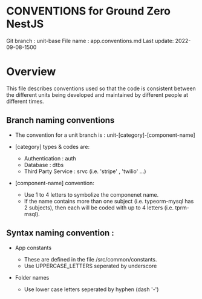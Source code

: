 # CONVENTIONS for Ground Zero NestJS

Git branch : unit-base
File name  : app.conventions.md
Last update: 2022-09-08-1500

# Overview
This file describes conventions used so that the code is consistent between 
the different units being developed and maintained by different people at different times.

## Branch naming conventions
- The convention for a unit branch is : unit-[category]-[component-name]

- [category] types & codes are:
  - Authentication      : auth
  - Database            : dtbs
  - Third Party Service : srvc (i.e. 'stripe' , 'twilio' ...)


- [component-name] convention:
  - Use 1 to 4 letters to symbolize the componenet name.
  - If the name contains more than one subject (i.e. typeorm-mysql has 2 subjects),
    then each will be coded with up to 4 letters (i.e. tprm-msql).

## Syntax naming convention :
- App constants
  - These are defined in the file /src/common/constants.
  - Use UPPERCASE_LETTERS seperated by underscore

- Folder names
  - Use lower case letters seperated by hyphen (dash '-')
